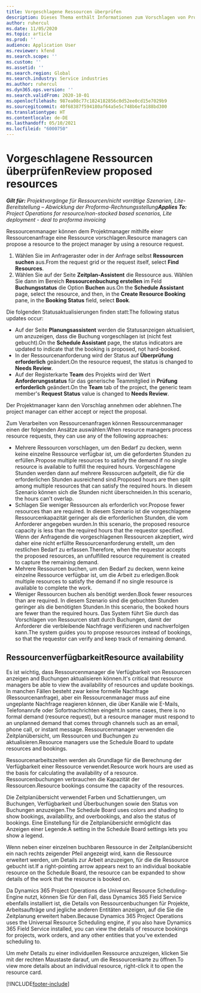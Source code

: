 ```yaml
---
title: Vorgeschlagene Ressourcen überprüfen
description: Dieses Thema enthält Informationen zum Vorschlagen von Projektressourcen.
author: ruhercul
ms.date: 11/05/2020
ms.topic: article
ms.prod: ''
audience: Application User
ms.reviewer: kfend
ms.search.scope: ''
ms.custom: ''
ms.assetid: ''
ms.search.region: Global
ms.search.industry: Service industries
ms.author: ruhercul
ms.dyn365.ops.version: ''
ms.search.validFrom: 2020-10-01
ms.openlocfilehash: 987ea08c77c1824182856c0d52ee0cd15e7029b9
ms.sourcegitcommit: 40f68387f594180af64a5e5c748b6efa188bd300
ms.translationtype: HT
ms.contentlocale: de-DE
ms.lasthandoff: 05/10/2021
ms.locfileid: "6000750"
---
```

# <a name="review-proposed-resources"></a><span data-ttu-id="3f825-103">Vorgeschlagene Ressourcen überprüfen</span><span class="sxs-lookup"><span data-stu-id="3f825-103">Review proposed resources</span></span>

<span data-ttu-id="3f825-104">_**Gilt für:** Projektvorgänge für Ressourcen/nicht vorrätige Szenarien, Lite-Bereitstellung – Abwicklung der Proforma-Rechnungsstellung_</span><span class="sxs-lookup"><span data-stu-id="3f825-104">_**Applies To:** Project Operations for resource/non-stocked based scenarios, Lite deployment - deal to proforma invoicing_</span></span>

<span data-ttu-id="3f825-105">Ressourcenmanager können dem Projektmanager mithilfe einer Ressourcenanfrage eine Ressource vorschlagen.</span><span class="sxs-lookup"><span data-stu-id="3f825-105">Resource managers can propose a resource to the project manager by using a resource request.</span></span>

1. <span data-ttu-id="3f825-106">Wählen Sie im Anfrageraster oder in der Anfrage selbst **Ressourcen suchen** aus.</span><span class="sxs-lookup"><span data-stu-id="3f825-106">From the request grid or the request itself, select **Find Resources**.</span></span>
2. <span data-ttu-id="3f825-107">Wählen Sie auf der Seite **Zeitplan-Assistent** die Ressource aus. Wählen Sie dann im Bereich **Ressourcenbuchung erstellen** im Feld **Buchungsstatus** die Option **Buchen** aus.</span><span class="sxs-lookup"><span data-stu-id="3f825-107">On the **Schedule Assistant** page, select the resource, and then, in the **Create Resource Booking** pane, in the **Booking Status** field, select **Book**.</span></span>

<span data-ttu-id="3f825-108">Die folgenden Statusaktualisierungen finden statt:</span><span class="sxs-lookup"><span data-stu-id="3f825-108">The following status updates occur:</span></span>

- <span data-ttu-id="3f825-109">Auf der Seite **Planungsassistent** werden die Statusanzeigen aktualisiert, um anzuzeigen, dass die Buchung vorgeschlagen ist (nicht fest gebucht).</span><span class="sxs-lookup"><span data-stu-id="3f825-109">On the **Schedule Assistant** page, the status indicators are updated to indicate that the booking is proposed, not hard-booked.</span></span>
- <span data-ttu-id="3f825-110">In der Ressourcenanforderung wird der Status auf **Überprüfung erforderlich** geändert.</span><span class="sxs-lookup"><span data-stu-id="3f825-110">On the resource request, the status is changed to **Needs Review**.</span></span>
- <span data-ttu-id="3f825-111">Auf der Registerkarte **Team** des Projekts wird der Wert **Anforderungsstatus** für das generische Teammitglied in **Prüfung erforderlich** geändert.</span><span class="sxs-lookup"><span data-stu-id="3f825-111">On the **Team** tab of the project, the generic team member's **Request Status** value is changed to **Needs Review**.</span></span>

<span data-ttu-id="3f825-112">Der Projektmanager kann den Vorschlag annehmen oder ablehnen.</span><span class="sxs-lookup"><span data-stu-id="3f825-112">The project manager can either accept or reject the proposal.</span></span>

<span data-ttu-id="3f825-113">Zum Verarbeiten von Ressourcenanfragen können Ressourcenmanager einen der folgenden Ansätze auswählen:</span><span class="sxs-lookup"><span data-stu-id="3f825-113">When resource managers process resource requests, they can use any of the following approaches:</span></span>

- <span data-ttu-id="3f825-114">Mehrere Ressourcen vorschlagen, um den Bedarf zu decken, wenn keine einzelne Ressource verfügbar ist, um die geforderten Stunden zu erfüllen.</span><span class="sxs-lookup"><span data-stu-id="3f825-114">Propose multiple resources to satisfy the demand if no single resource is available to fulfill the required hours.</span></span> <span data-ttu-id="3f825-115">Vorgeschlagene Stunden werden dann auf mehrere Ressourcen aufgeteilt, die für die erforderlichen Stunden ausreichend sind.</span><span class="sxs-lookup"><span data-stu-id="3f825-115">Proposed hours are then split among multiple resources that can satisfy the required hours.</span></span> <span data-ttu-id="3f825-116">In diesem Szenario können sich die Stunden nicht überschneiden.</span><span class="sxs-lookup"><span data-stu-id="3f825-116">In this scenario, the hours can't overlap.</span></span>
- <span data-ttu-id="3f825-117">Schlagen Sie weniger Ressourcen als erforderlich vor.</span><span class="sxs-lookup"><span data-stu-id="3f825-117">Propose fewer resources than are required.</span></span> <span data-ttu-id="3f825-118">In diesem Szenario ist die vorgeschlagene Ressourcenkapazität geringer als die erforderlichen Stunden, die vom Anforderer angegeben wurden.</span><span class="sxs-lookup"><span data-stu-id="3f825-118">In this scenario, the proposed resource capacity is less than the required hours that the requestor specified.</span></span> <span data-ttu-id="3f825-119">Wenn der Anfragende die vorgeschlagenen Ressourcen akzeptiert, wird daher eine nicht erfüllte Ressourcenanforderung erstellt, um den restlichen Bedarf zu erfassen.</span><span class="sxs-lookup"><span data-stu-id="3f825-119">Therefore, when the requestor accepts the proposed resources, an unfulfilled resource requirement is created to capture the remaining demand.</span></span>
- <span data-ttu-id="3f825-120">Mehrere Ressourcen buchen, um den Bedarf zu decken, wenn keine einzelne Ressource verfügbar ist, um die Arbeit zu erledigen.</span><span class="sxs-lookup"><span data-stu-id="3f825-120">Book multiple resources to satisfy the demand if no single resource is available to complete the work.</span></span>
- <span data-ttu-id="3f825-121">Weniger Ressourcen buchen als benötigt werden.</span><span class="sxs-lookup"><span data-stu-id="3f825-121">Book fewer resources than are required.</span></span> <span data-ttu-id="3f825-122">In diesem Szenario sind die gebuchten Stunden geringer als die benötigten Stunden.</span><span class="sxs-lookup"><span data-stu-id="3f825-122">In this scenario, the booked hours are fewer than the required hours.</span></span> <span data-ttu-id="3f825-123">Das System führt Sie durch das Vorschlagen von Ressourcen statt durch Buchungen, damit der Anforderer die verbleibende Nachfrage verifizieren und nachverfolgen kann.</span><span class="sxs-lookup"><span data-stu-id="3f825-123">The system guides you to propose resources instead of bookings, so that the requestor can verify and keep track of remaining demand.</span></span>

## <a name="resource-availability"></a><span data-ttu-id="3f825-124">Ressourcenverfügbarkeit</span><span class="sxs-lookup"><span data-stu-id="3f825-124">Resource availability</span></span>

<span data-ttu-id="3f825-125">Es ist wichtig, dass Ressourcenmanager die Verfügbarkeit von Ressourcen anzeigen and Buchungen aktualisieren können.</span><span class="sxs-lookup"><span data-stu-id="3f825-125">It's critical that resource managers be able to view the availability of resources and update bookings.</span></span> <span data-ttu-id="3f825-126">In manchen Fällen besteht zwar keine formelle Nachfrage (Ressourcenanfrage), aber ein Ressourcenmanager muss auf eine ungeplante Nachfrage reagieren können, die über Kanäle wie E-Mails, Telefonanrufe oder Sofortnachrichten eingeht.</span><span class="sxs-lookup"><span data-stu-id="3f825-126">In some cases, there is no formal demand (resource request), but a resource manager must respond to an unplanned demand that comes through channels such as an email, phone call, or instant message.</span></span> <span data-ttu-id="3f825-127">Ressourcenmanager verwenden die Zeitplanübersicht, um Ressourcen und Buchungen zu aktualisieren.</span><span class="sxs-lookup"><span data-stu-id="3f825-127">Resource managers use the Schedule Board to update resources and bookings.</span></span>

<span data-ttu-id="3f825-128">Ressourcenarbeitszeiten werden als Grundlage für die Berechnung der Verfügbarkeit einer Ressource verwendet.</span><span class="sxs-lookup"><span data-stu-id="3f825-128">Resource work hours are used as the basis for calculating the availability of a resource.</span></span> <span data-ttu-id="3f825-129">Ressourcenbuchungen verbrauchen die Kapazität der Ressourcen.</span><span class="sxs-lookup"><span data-stu-id="3f825-129">Resource bookings consume the capacity of the resources.</span></span>

<span data-ttu-id="3f825-130">Die Zeitplanübersicht verwendet Farben und Schattierungen, um Buchungen, Verfügbarkeit und Überbuchungen sowie den Status von Buchungen anzuzeigen.</span><span class="sxs-lookup"><span data-stu-id="3f825-130">The Schedule Board uses colors and shading to show bookings, availability, and overbookings, and also the status of bookings.</span></span> <span data-ttu-id="3f825-131">Eine Einstellung für die Zeitplanübersicht ermöglicht das Anzeigen einer Legende.</span><span class="sxs-lookup"><span data-stu-id="3f825-131">A setting in the Schedule Board settings lets you show a legend.</span></span>

<span data-ttu-id="3f825-132">Wenn neben einer einzelnen buchbaren Ressource in der Zeitplanübersicht ein nach rechts zeigender Pfeil angezeigt wird, kann die Ressource erweitert werden, um Details zur Arbeit anzuzeigen, für die die Ressource gebucht ist.</span><span class="sxs-lookup"><span data-stu-id="3f825-132">If a right-pointing arrow appears next to an individual bookable resource on the Schedule Board, the resource can be expanded to show details of the work that the resource is booked on.</span></span>

<span data-ttu-id="3f825-133">Da Dynamics 365 Project Operations die Universal Resource Scheduling-Engine nutzt, können Sie für den Fall, dass Dynamics 365 Field Service ebenfalls installiert ist, die Details von Ressourcenbuchungen für Projekte, Arbeitsaufträge und jegliche anderen Entitäten anzeigen, auf die Sie die Zeitplanung erweitert haben.</span><span class="sxs-lookup"><span data-stu-id="3f825-133">Because Dynamics 365 Project Operations uses the Universal Resource Scheduling engine, if you also have Dynamics 365 Field Service installed, you can view the details of resource bookings for projects, work orders, and any other entities that you've extended scheduling to.</span></span>

<span data-ttu-id="3f825-134">Um mehr Details zu einer individuellen Ressource anzuzeigen, klicken Sie mit der rechten Maustaste darauf, um die Ressourcenkarte zu öffnen.</span><span class="sxs-lookup"><span data-stu-id="3f825-134">To view more details about an individual resource, right-click it to open the resource card.</span></span>



[!INCLUDE[footer-include](../includes/footer-banner.md)]